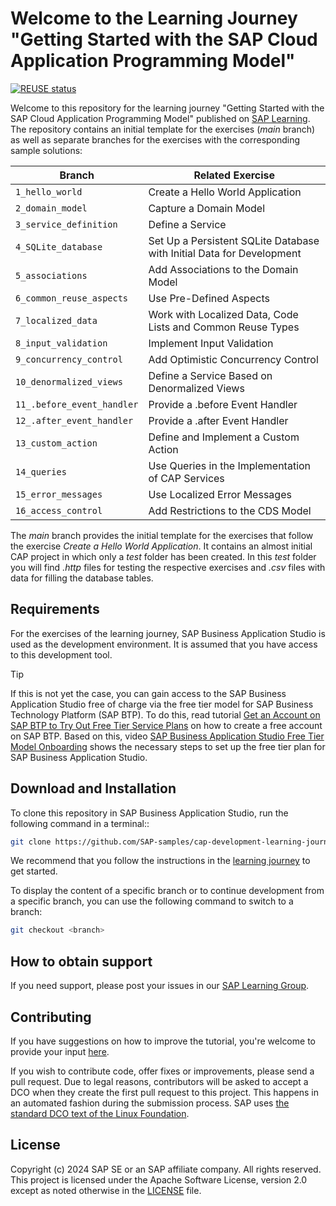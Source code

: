 # Welcome to the Learning Journey "Getting Started with the SAP Cloud Application Programming Model"
[![REUSE status](https://api.reuse.software/badge/github.com/SAP-samples/cap-development-learning-journey)](https://api.reuse.software/info/github.com/SAP-samples/cap-development-learning-journey)

Welcome to this repository for the learning journey "Getting Started with the SAP Cloud Application Programming Model" published on [SAP Learning](https://learning.sap.com/learning-journeys/). The repository contains an initial template for the exercises (*main* branch) as well as separate branches for the exercises with the corresponding sample solutions:

Branch | Related Exercise
---------|----------
`1_hello_world` | Create a Hello World Application
`2_domain_model` | Capture a Domain Model
`3_service_definition` | Define a Service
`4_SQLite_database` | Set Up a Persistent SQLite Database with Initial Data for Development
`5_associations` | Add Associations to the Domain Model
`6_common_reuse_aspects` | Use Pre-Defined Aspects
`7_localized_data` | Work with Localized Data, Code Lists and Common Reuse Types
`8_input_validation` | Implement Input Validation
`9_concurrency_control` | Add Optimistic Concurrency Control
`10_denormalized_views` | Define a Service Based on Denormalized Views
`11_.before_event_handler` | Provide a .before Event Handler
`12_.after_event_handler` | Provide a .after Event Handler
`13_custom_action` | Define and Implement a Custom Action 
`14_queries` | Use Queries in the Implementation of CAP Services  
`15_error_messages` | Use Localized Error Messages
`16_access_control` | Add Restrictions to the CDS Model

The *main* branch provides the initial template for the exercises that follow the exercise *Create a Hello World Application*. It contains an almost initial CAP project in which only a *test* folder has been created. In this *test* folder you will find *.http* files for testing the respective exercises and *.csv* files with data for filling the database tables.

## Requirements
For the exercises of the learning journey, SAP Business Application Studio is used as the development environment. It is assumed that you have access to this development tool.

> [!TIP]
> If this is not yet the case, you can gain access to the SAP Business Application Studio free of charge via the free tier model for SAP Business Technology Platform (SAP BTP). To do this, read tutorial [Get an Account on SAP BTP to Try Out Free Tier Service Plans](https://developers.sap.com/tutorials/btp-free-tier-account.html) on how to create a free account on SAP BTP. Based on this, video [SAP Business Application Studio Free Tier Model Onboarding](https://www.youtube.com/watch?v=-g7LZHqcbDQ) shows the necessary steps to set up the free tier plan for SAP Business Application Studio.

## Download and Installation

To clone this repository in SAP Business Application Studio, run the following command in a terminal::

```sh
git clone https://github.com/SAP-samples/cap-development-learning-journey.git
```

We recommend that you follow the instructions in the [learning journey](https://learning.sap.com/learning-journeys/getting-started-with-sap-cloud-application-programming-model) to get started.


To display the content of a specific branch or to continue development from a specific branch, you can use the following command to switch to a branch:

```sh
git checkout <branch>
```

## How to obtain support

If you need support, please post your issues in our [SAP Learning Group](https://community.sap.com/t5/sap-learning/gh-p/learning).


## Contributing
If you have suggestions on how to improve the tutorial, you're welcome to provide your input [here](https://github.com/SAP-samples/cap-development-learning-journey).

If you wish to contribute code, offer fixes or improvements, please send a pull request. Due to legal reasons, contributors will be asked to accept a DCO when they create the first pull request to this project. This happens in an automated fashion during the submission process. SAP uses [the standard DCO text of the Linux Foundation](https://developercertificate.org/).

## License
Copyright (c) 2024 SAP SE or an SAP affiliate company. All rights reserved. This project is licensed under the Apache Software License, version 2.0 except as noted otherwise in the [LICENSE](LICENSES/Apache-2.0.txt) file.
